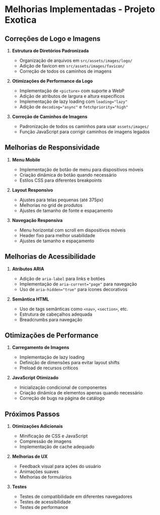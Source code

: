 # Melhorias Implementadas - Projeto Exotica

## Correções de Logo e Imagens

1. **Estrutura de Diretórios Padronizada**
   - Organização de arquivos em `src/assets/images/logo/`
   - Adição de favicon em `src/assets/images/favicon/`
   - Correção de todos os caminhos de imagens

2. **Otimizações de Performance da Logo**
   - Implementação de `<picture>` com suporte a WebP
   - Adição de atributos de largura e altura específicos
   - Implementação de lazy loading com `loading="lazy"`
   - Adição de `decoding="async"` e `fetchpriority="high"`

3. **Correção de Caminhos de Imagens**
   - Padronização de todos os caminhos para usar `assets/images/`
   - Função JavaScript para corrigir caminhos de imagens legados

## Melhorias de Responsividade

1. **Menu Mobile**
   - Implementação de botão de menu para dispositivos móveis
   - Criação dinâmica do botão quando necessário
   - Estilos CSS para diferentes breakpoints

2. **Layout Responsivo**
   - Ajustes para telas pequenas (até 375px)
   - Melhorias no grid de produtos
   - Ajustes de tamanho de fonte e espaçamento

3. **Navegação Responsiva**
   - Menu horizontal com scroll em dispositivos móveis
   - Header fixo para melhor usabilidade
   - Ajustes de tamanho e espaçamento

## Melhorias de Acessibilidade

1. **Atributos ARIA**
   - Adição de `aria-label` para links e botões
   - Implementação de `aria-current="page"` para navegação
   - Uso de `aria-hidden="true"` para ícones decorativos

2. **Semântica HTML**
   - Uso de tags semânticas como `<nav>`, `<section>`, etc.
   - Estrutura de cabeçalhos adequada
   - Breadcrumbs para navegação

## Otimizações de Performance

1. **Carregamento de Imagens**
   - Implementação de lazy loading
   - Definição de dimensões para evitar layout shifts
   - Preload de recursos críticos

2. **JavaScript Otimizado**
   - Inicialização condicional de componentes
   - Criação dinâmica de elementos apenas quando necessário
   - Correção de bugs na página de catálogo

## Próximos Passos

1. **Otimizações Adicionais**
   - Minificação de CSS e JavaScript
   - Compressão de imagens
   - Implementação de cache adequado

2. **Melhorias de UX**
   - Feedback visual para ações do usuário
   - Animações suaves
   - Melhorias de formulários

3. **Testes**
   - Testes de compatibilidade em diferentes navegadores
   - Testes de acessibilidade
   - Testes de performance 